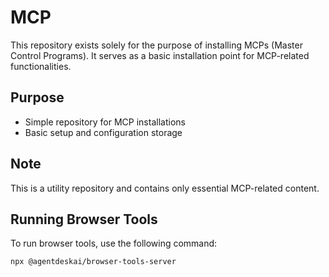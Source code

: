# MCP

This repository exists solely for the purpose of installing MCPs (Master Control Programs). It serves as a basic installation point for MCP-related functionalities.

## Purpose

- Simple repository for MCP installations
- Basic setup and configuration storage

## Note

This is a utility repository and contains only essential MCP-related content.

## Running Browser Tools

To run browser tools, use the following command:

```bash
npx @agentdeskai/browser-tools-server
```